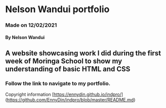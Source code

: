 # Nelson Wandui portfolio
### Made on 12/02/2021
#### By Nelson Wandui
## A website showcasing work I did during the first week of Moringa School to show my understanding of basic HTML and CSS
### Follow the link to navigate to my portfolio.
Copyright information 
[https://ennydin.github.io/indpro/] (https://github.com/EnnyDin/indpro/blob/master/README.md) 


